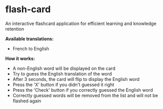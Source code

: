 # flash-card
An interactive flashcard application for efficient learning and knowledge retention

**Available translations:**
- French to English

**How it works:**
- A non-English word will be displayed on the card
- Try to guess the English translation of the word
- After 3 seconds, the card will flip to display the English word
- Press the 'X' button if you didn't guessed it right
- Press the 'Check' button if you correctly guessed the English word
- Correctly guessed words will be removed from the list and will not be flashed again
